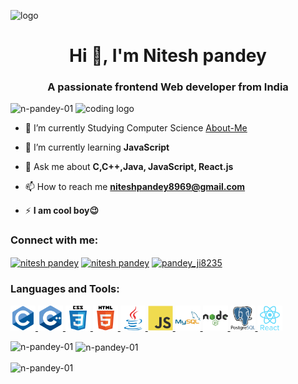 ![logo](https://github.com/N-pandey-01/BANNER/blob/main/2.png)
<h1 align="center">Hi 👋, I'm Nitesh pandey</h1>
<h3 align="center">A passionate frontend Web developer from India</h3>
<img alt="coding logo" align="right" width="400px" src="https://i.pinimg.com/originals/54/e3/7d/54e37d8074ebcde1d96c77d7b2a7f310.gif">
<p align="left"> <img src="https://komarev.com/ghpvc/?username=n-pandey-01&label=Profile%20views&color=0e75b6&style=flat" alt="n-pandey-01" /> </p>

- 🔭 I’m currently Studying Computer Science [About-Me](https://n-pandey-01.github.io/About-me/)

- 🌱 I’m currently learning **JavaScript**

- 💬 Ask me about **C,C++,Java, JavaScript, React.js**

- 📫 How to reach me **niteshpandey8969@gmail.com**

- ⚡  **I am cool boy😉**

<h3 align="left">Connect with me:</h3>
<p align="left">
<a href="https://linkedin.com/in/nitesh pandey" target="blank"><img align="center" src="https://raw.githubusercontent.com/rahuldkjain/github-profile-readme-generator/master/src/images/icons/Social/linked-in-alt.svg" alt="nitesh pandey" height="30" width="40" /></a>
<a href="https://fb.com/nitesh pandey" target="blank"><img align="center" src="https://raw.githubusercontent.com/rahuldkjain/github-profile-readme-generator/master/src/images/icons/Social/facebook.svg" alt="nitesh pandey" height="30" width="40" /></a>
<a href="https://instagram.com/pandey_ji8235" target="blank"><img align="center" src="https://raw.githubusercontent.com/rahuldkjain/github-profile-readme-generator/master/src/images/icons/Social/instagram.svg" alt="pandey_ji8235" height="30" width="40" /></a>
</p>

<h3 align="left">Languages and Tools:</h3>
<p align="left"> <a href="https://www.cprogramming.com/" target="_blank" rel="noreferrer"> <img src="https://raw.githubusercontent.com/devicons/devicon/master/icons/c/c-original.svg" alt="c" width="40" height="40"/> </a> <a href="https://www.w3schools.com/cpp/" target="_blank" rel="noreferrer"> <img src="https://raw.githubusercontent.com/devicons/devicon/master/icons/cplusplus/cplusplus-original.svg" alt="cplusplus" width="40" height="40"/> </a> <a href="https://www.w3schools.com/css/" target="_blank" rel="noreferrer"> <img src="https://raw.githubusercontent.com/devicons/devicon/master/icons/css3/css3-original-wordmark.svg" alt="css3" width="40" height="40"/> </a> <a href="https://www.w3.org/html/" target="_blank" rel="noreferrer"> <img src="https://raw.githubusercontent.com/devicons/devicon/master/icons/html5/html5-original-wordmark.svg" alt="html5" width="40" height="40"/> </a> <a href="https://www.java.com" target="_blank" rel="noreferrer"> <img src="https://raw.githubusercontent.com/devicons/devicon/master/icons/java/java-original.svg" alt="java" width="40" height="40"/> </a> <a href="https://developer.mozilla.org/en-US/docs/Web/JavaScript" target="_blank" rel="noreferrer"> <img src="https://raw.githubusercontent.com/devicons/devicon/master/icons/javascript/javascript-original.svg" alt="javascript" width="40" height="40"/> </a> <a href="https://www.mysql.com/" target="_blank" rel="noreferrer"> <img src="https://raw.githubusercontent.com/devicons/devicon/master/icons/mysql/mysql-original-wordmark.svg" alt="mysql" width="40" height="40"/> </a> <a href="https://nodejs.org" target="_blank" rel="noreferrer"> <img src="https://raw.githubusercontent.com/devicons/devicon/master/icons/nodejs/nodejs-original-wordmark.svg" alt="nodejs" width="40" height="40"/> </a> <a href="https://www.postgresql.org" target="_blank" rel="noreferrer"> <img src="https://raw.githubusercontent.com/devicons/devicon/master/icons/postgresql/postgresql-original-wordmark.svg" alt="postgresql" width="40" height="40"/> </a> <a href="https://reactjs.org/" target="_blank" rel="noreferrer"> <img src="https://raw.githubusercontent.com/devicons/devicon/master/icons/react/react-original-wordmark.svg" alt="react" width="40" height="40"/> </a> </p>

<p><img align="left" src="https://github-readme-stats.vercel.app/api/top-langs?username=n-pandey-01&show_icons=true&locale=en&layout=compact" alt="n-pandey-01" /></p>

<p>&nbsp;<img align="center" src="https://github-readme-stats.vercel.app/api?username=n-pandey-01&show_icons=true&locale=en" alt="n-pandey-01" /></p>

<p><img align="center" src="https://github-readme-streak-stats.herokuapp.com/?user=n-pandey-01&" alt="n-pandey-01" /></p>
